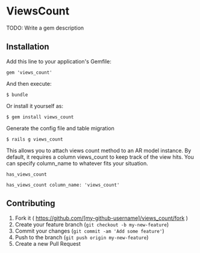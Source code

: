 # ViewsCount

TODO: Write a gem description

## Installation

Add this line to your application's Gemfile:

    gem 'views_count'

And then execute:

    $ bundle

Or install it yourself as:

    $ gem install views_count

Generate the config file and table migration

    $ rails g views_count

This allows you to attach views count method to an AR model instance. By default, 
it requires a column views_count to keep track of the view hits. You can specify column_name to whatever fits your situation.

    has_views_count
    
    has_views_count column_name: 'views_count'

## Contributing

1. Fork it ( https://github.com/[my-github-username]/views_count/fork )
2. Create your feature branch (`git checkout -b my-new-feature`)
3. Commit your changes (`git commit -am 'Add some feature'`)
4. Push to the branch (`git push origin my-new-feature`)
5. Create a new Pull Request
